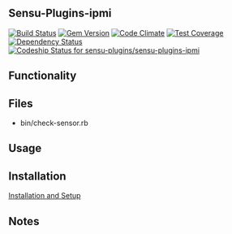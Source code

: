 ## Sensu-Plugins-ipmi

[![Build Status](https://travis-ci.org/sensu-plugins/sensu-plugins-ipmi.svg?branch=master)](https://travis-ci.org/sensu-plugins/sensu-plugins-ipmi)
[![Gem Version](https://badge.fury.io/rb/sensu-plugins-ipmi.svg)](http://badge.fury.io/rb/sensu-plugins-ipmi)
[![Code Climate](https://codeclimate.com/github/sensu-plugins/sensu-plugins-ipmi/badges/gpa.svg)](https://codeclimate.com/github/sensu-plugins/sensu-plugins-ipmi)
[![Test Coverage](https://codeclimate.com/github/sensu-plugins/sensu-plugins-ipmi/badges/coverage.svg)](https://codeclimate.com/github/sensu-plugins/sensu-plugins-ipmi)
[![Dependency Status](https://gemnasium.com/sensu-plugins/sensu-plugins-ipmi.svg)](https://gemnasium.com/sensu-plugins/sensu-plugins-ipmi)
[ ![Codeship Status for sensu-plugins/sensu-plugins-ipmi](https://codeship.com/projects/dbce5fc0-e95b-0132-ea08-56071da69c74/status?branch=master)](https://codeship.com/projects/82943)

## Functionality

## Files
 * bin/check-sensor.rb

## Usage

## Installation

[Installation and Setup](https://github.com/sensu-plugins/documentation/blob/master/user_docs/installation_instructions.md)

## Notes
